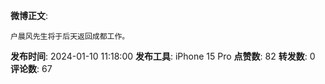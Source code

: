 **微博正文**: 
```
户晨风先生将于后天返回成都工作。
```
**发布时间**: 2024-01-10 11:18:00
**发布工具**: iPhone 15 Pro
**点赞数**: 82
**转发数**: 0
**评论数**: 67
